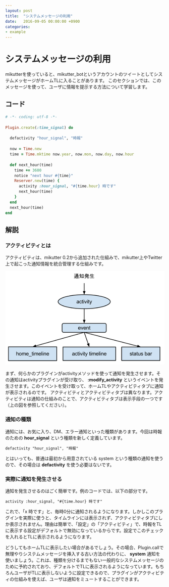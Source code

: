 ```yaml
---
layout: post
title:  "システムメッセージの利用"
date:   2016-09-05 00:00:00 +0900
categories:
- example
---
```

# システムメッセージの利用<a id="sec-6" name="sec-6"></a>

mikutterを使っていると、mikutter\_botというアカウントのツイートとしてシステムメッセージがホームTLに入ることがあります。
このセクションでは、このメッセージを使って、ユーザに情報を提示する方法について学習します。

## コード<a id="sec-6-1" name="sec-6-1"></a>

```ruby
# -*- coding: utf-8 -*-

Plugin.create(:time_signal) do

  defactivity "hour_signal", "時報"

  now = Time.new
  time = Time.mktime now.year, now.mon, now.day, now.hour

  def next_hour(time)
    time += 3600
    notice "next hour #{time}"
    Reserver.new(time) {
      activity :hour_signal, "#{time.hour} 時です"
      next_hour(time)
    }
  end
  next_hour(time)
end
```

## 解説<a id="sec-6-2" name="sec-6-2"></a>

### アクティビティとは<a id="sec-6-2-1" name="sec-6-2-1"></a>

アクティビティは、mikutter 0.2から追加された仕組みで、mikutter上やTwitter上で起こった通知情報を統合管理する仕組みです。

![img](activity.png)

まず、何らかのプラグインがactivityメソッドを使って通知を発生させます。その通知はactivityプラグインが受け取り、 **:modify\_activity** というイベントを発生させます。このイベントを受け取って、ホームTLやアクティビティタブに通知が表示されるのです。
アクティビティとアクティビティタブは異なります。アクティビティは通知の仕組みのことで、アクティビティタブは表示手段の一つです（上の図を参照してください）。

### 通知の種類<a id="sec-6-2-2" name="sec-6-2-2"></a>

通知には、お気に入り、DM、エラー通知といった種類があります。今回は時報のための **hour\_signal** という種類を新しく定義しています。

    defactivity "hour_signal", "時報"

とはいっても、普通は最初から用意されている system という種類の通知を使うので、その場合は **defactivity** を使う必要はないです。

### 実際に通知を発生させる<a id="sec-6-2-3" name="sec-6-2-3"></a>

通知を発生させるのはごく簡単です。例のコードでは、以下の部分です。

    activity :hour_signal, "#{time.hour} 時です"

これで、「x 時です」と、毎時0分に通知されるようになります。しかしこのプラグインを実際に使うと、タイムラインには表示されず、アクティビティタブにしか表示されません。理由は簡単で、「設定」の「アクティビティ」で、時報をTLに表示する設定がデフォルトで無効になっているからです。設定でこのチェックを入れるとTLに表示されるようになります。

どうしてもホームTLに表示したい場合があるでしょう。その場合、Plugin.callで無理やりシステムメッセージを挿入する古い方法の代わりに、 **system** 通知を使いましょう。これは、種類を分けるまでもない一般的なシステムメッセージのために予約されており、デフォルトでTLに表示されるようになっています。もちろんユーザがTLに表示しないように設定できるので、プラグインがアクティビティの仕組みを使えば、ユーザは通知をミュートすることができます。
